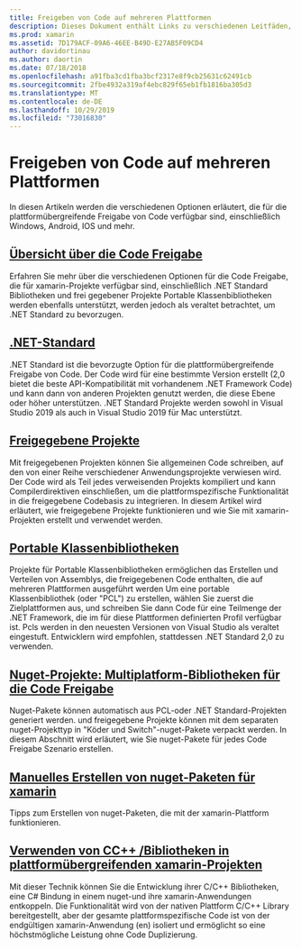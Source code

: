 ```yaml
---
title: Freigeben von Code auf mehreren Plattformen
description: Dieses Dokument enthält Links zu verschiedenen Leitfäden, in denen Techniken für die Freigabe von Code beschrieben werden, einschließlich portabler Klassenbibliotheken, frei gegebener Projekte, .NET Standard und nuget.
ms.prod: xamarin
ms.assetid: 7D179ACF-09A6-46EE-B49D-E27AB5F09CD4
author: davidortinau
ms.author: daortin
ms.date: 07/18/2018
ms.openlocfilehash: a91fba3cd1fba3bcf2317e8f9cb25631c62491cb
ms.sourcegitcommit: 2fbe4932a319af4ebc829f65eb1fb1816ba305d3
ms.translationtype: MT
ms.contentlocale: de-DE
ms.lasthandoff: 10/29/2019
ms.locfileid: "73016830"
---
```

# <a name="sharing-code-on-multiple-platforms"></a>Freigeben von Code auf mehreren Plattformen

In diesen Artikeln werden die verschiedenen Optionen erläutert, die für die plattformübergreifende Freigabe von Code verfügbar sind, einschließlich Windows, Android, IOS und mehr.

## <a name="code-sharing-overviewcode-sharingmd"></a>[Übersicht über die Code Freigabe](code-sharing.md)

Erfahren Sie mehr über die verschiedenen Optionen für die Code Freigabe, die für xamarin-Projekte verfügbar sind, einschließlich .NET Standard Bibliotheken und frei gegebener Projekte Portable Klassenbibliotheken werden ebenfalls unterstützt, werden jedoch als veraltet betrachtet, um .NET Standard zu bevorzugen.

## <a name="net-standardcross-platformapp-fundamentalsnet-standardmd"></a>[.NET-Standard](~/cross-platform/app-fundamentals/net-standard.md)

.NET Standard ist die bevorzugte Option für die plattformübergreifende Freigabe von Code. Der Code wird für eine bestimmte Version erstellt (2,0 bietet die beste API-Kompatibilität mit vorhandenem .NET Framework Code) und kann dann von anderen Projekten genutzt werden, die diese Ebene oder höher unterstützen. .NET Standard Projekte werden sowohl in Visual Studio 2019 als auch in Visual Studio 2019 für Mac unterstützt.

## <a name="shared-projectscross-platformapp-fundamentalsshared-projectsmd"></a>[Freigegebene Projekte](~/cross-platform/app-fundamentals/shared-projects.md)

Mit freigegebenen Projekten können Sie allgemeinen Code schreiben, auf den von einer Reihe verschiedener Anwendungsprojekte verwiesen wird. Der Code wird als Teil jedes verweisenden Projekts kompiliert und kann Compilerdirektiven einschließen, um die plattformspezifische Funktionalität in die freigegebene Codebasis zu integrieren. In diesem Artikel wird erläutert, wie freigegebene Projekte funktionieren und wie Sie mit xamarin-Projekten erstellt und verwendet werden.

## <a name="portable-class-librariescross-platformapp-fundamentalspclmd"></a>[Portable Klassenbibliotheken](~/cross-platform/app-fundamentals/pcl.md)

Projekte für Portable Klassenbibliotheken ermöglichen das Erstellen und Verteilen von Assemblys, die freigegebenen Code enthalten, die auf mehreren Plattformen ausgeführt werden Um eine portable Klassenbibliothek (oder "PCL") zu erstellen, wählen Sie zuerst die Zielplattformen aus, und schreiben Sie dann Code für eine Teilmenge der .NET Framework, die im für diese Plattformen definierten Profil verfügbar ist. Pcls werden in den neuesten Versionen von Visual Studio als veraltet eingestuft. Entwicklern wird empfohlen, stattdessen .NET Standard 2,0 zu verwenden.

## <a name="nuget-projects-multiplatform-libraries-for-code-sharingcross-platformapp-fundamentalsnuget-multiplatform-librariesindexmd"></a>[Nuget-Projekte: Multiplatform-Bibliotheken für die Code Freigabe](~/cross-platform/app-fundamentals/nuget-multiplatform-libraries/index.md)

Nuget-Pakete können automatisch aus PCL-oder .NET Standard-Projekten generiert werden. und freigegebene Projekte können mit dem separaten nuget-Projekttyp in "Köder und Switch"-nuget-Pakete verpackt werden. In diesem Abschnitt wird erläutert, wie Sie nuget-Pakete für jedes Code Freigabe Szenario erstellen.

## <a name="manually-creating-nuget-packages-for-xamarincross-platformapp-fundamentalsnuget-manualmd"></a>[Manuelles Erstellen von nuget-Paketen für xamarin](~/cross-platform/app-fundamentals/nuget-manual.md)

Tipps zum Erstellen von nuget-Paketen, die mit der xamarin-Plattform funktionieren.

## <a name="use-cc-libraries-in-cross-platform-xamarin-projectscross-platformcppindexmd"></a>[Verwenden von CC++ /Bibliotheken in plattformübergreifenden xamarin-Projekten](~/cross-platform/cpp/index.md)

Mit dieser Technik können Sie die Entwicklung ihrer C/C++ Bibliotheken, eine C# Bindung in einem nuget-und ihre xamarin-Anwendungen entkoppeln. Die Funktionalität wird von der nativen Plattform C/C++ Library bereitgestellt, aber der gesamte plattformspezifische Code ist von der endgültigen xamarin-Anwendung (en) isoliert und ermöglicht so eine höchstmögliche Leistung ohne Code Duplizierung. 
